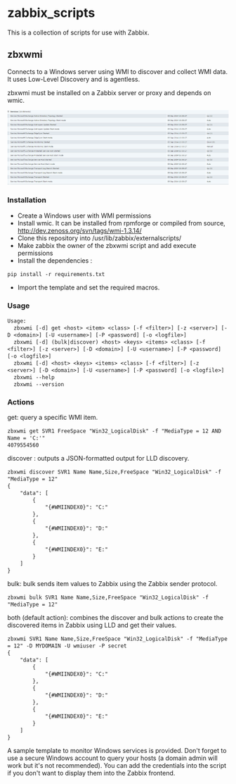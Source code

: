 zabbix_scripts
==============

This is a collection of scripts for use with Zabbix.

## zbxwmi
Connects to a Windows server using WMI to discover and collect WMI data. It uses Low-Level Discovery and is agentless.

zbxwmi must be installed on a Zabbix server or proxy and depends on wmic.

![](https://github.com/dav3860/zabbix_scripts/blob/master/services.png)

### Installation
* Create a Windows user with WMI permissions
* Install wmic. It can be installed from rpmforge or compiled from source, http://dev.zenoss.org/svn/tags/wmi-1.3.14/
* Clone this repository into /usr/lib/zabbix/externalscripts/
* Make zabbix the owner of the zbxwmi script and add execute permissions
* Install the dependencies :
```
pip install -r requirements.txt
```
* Import the template and set the required macros.

### Usage
```
Usage:
  zbxwmi [-d] get <host> <item> <class> [-f <filter>] [-z <server>] [-D <domain>] [-U <username>] [-P <password] [-o <logfile>]
  zbxwmi [-d] (bulk|discover) <host> <keys> <items> <class> [-f <filter>] [-z <server>] [-D <domain>] [-U <username>] [-P <password] [-o <logfile>]
  zbxwmi [-d] <host> <keys> <items> <class> [-f <filter>] [-z <server>] [-D <domain>] [-U <username>] [-P <password] [-o <logfile>]
  zbxwmi --help
  zbxwmi --version
```
### Actions

get: query a specific WMI item.
```
zbxwmi get SVR1 FreeSpace "Win32_LogicalDisk" -f "MediaType = 12 AND Name = 'C:'"
4079554560
```

discover : outputs a JSON-formatted output for LLD discovery.
```
zbxwmi discover SVR1 Name Name,Size,FreeSpace "Win32_LogicalDisk" -f "MediaType = 12"
{
    "data": [
        {
            "{#WMIINDEX0}": "C:"
        },
        {
            "{#WMIINDEX0}": "D:"
        },
        {
            "{#WMIINDEX0}": "E:"
        }
    ]
}
```

bulk: bulk sends item values to Zabbix using the Zabbix sender protocol.
```
zbxwmi bulk SVR1 Name Name,Size,FreeSpace "Win32_LogicalDisk" -f "MediaType = 12"
```

both (default action): combines the discover and bulk actions to create the discovered items in Zabbix using LLD and get their values.
```
zbxwmi SVR1 Name Name,Size,FreeSpace "Win32_LogicalDisk" -f "MediaType = 12" -D MYDOMAIN -U wmiuser -P secret
{
    "data": [
        {
            "{#WMIINDEX0}": "C:"
        },
        {
            "{#WMIINDEX0}": "D:"
        },
        {
            "{#WMIINDEX0}": "E:"
        }
    ]
}
```

A sample template to monitor Windows services is provided. Don't forget to use a secure Windows account to query your hosts (a domain admin will work but it's not recommended). You can add the credentials into the script if you don't want to display them into the Zabbix frontend.

